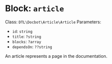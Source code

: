 Block: `article`
================

Class: `DTL\Docbot\Article\Article`
Parameters:
- `id`: `string`
- `title`: `?string`
- `blocks`: `?array`
- `dependsOn`: `??string`

An article represents a page in the documentation.

